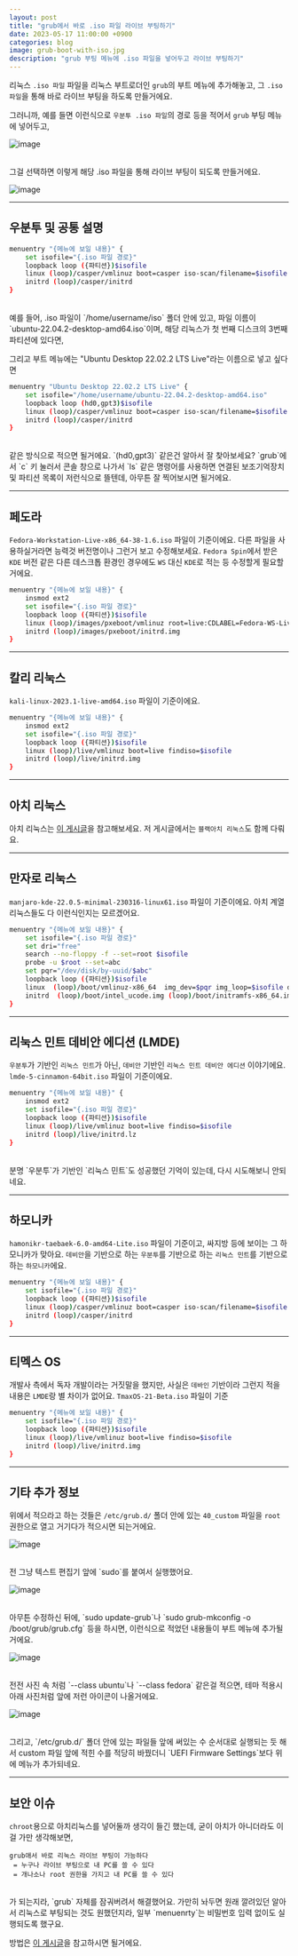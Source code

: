```yaml
---
layout: post
title: "grub에서 바로 .iso 파일 라이브 부팅하기"
date: 2023-05-17 11:00:00 +0900
categories: blog
image: grub-boot-with-iso.jpg
description: "grub 부팅 메뉴에 .iso 파일을 넣어두고 라이브 부팅하기"
---
```


리눅스 `.iso 파일` 파일을 리눅스 부트로더인 `grub`의 부트 메뉴에 추가해놓고, 그 `.iso 파일`을 통해 바로 라이브 부팅을 하도록 만들거에요.

그러니까, 예를 들면 이런식으로 `우분투 .iso 파일`의 경로 등을 적어서 `grub` 부팅 메뉴에 넣어두고,

![image]({{site.url}}{{site.baseurl}}/assets/images/grub-boot-with-iso/0.jpg)

<br>
그걸 선택하면 이렇게 해당 .iso 파일을 통해 라이브 부팅이 되도록 만들거에요.

![image]({{site.url}}{{site.baseurl}}/assets/images/grub-boot-with-iso/1.jpg)

***

## 우분투 및 공통 설명
```sh
menuentry "{메뉴에 보일 내용}" {
    set isofile="{.iso 파일 경로}"
    loopback loop ({파티션})$isofile
    linux (loop)/casper/vmlinuz boot=casper iso-scan/filename=$isofile noprompt noeject
    initrd (loop)/casper/initrd
}
```

<br>
예를 들어, .iso 파일이 `/home/username/iso` 폴더 안에 있고, 파일 이름이 `ubuntu-22.04.2-desktop-amd64.iso`이며, 해당 리눅스가 첫 번째 디스크의 3번째 파티션에 있다면,

그리고 부트 메뉴에는 "Ubuntu Desktop 22.02.2 LTS Live"라는 이름으로 넣고 싶다면
```sh
menuentry "Ubuntu Desktop 22.02.2 LTS Live" {
    set isofile="/home/username/ubuntu-22.04.2-desktop-amd64.iso"
    loopback loop (hd0,gpt3)$isofile
    linux (loop)/casper/vmlinuz boot=casper iso-scan/filename=$isofile noprompt noeject
    initrd (loop)/casper/initrd
}
```

<br>
같은 방식으로 적으면 될거에요. `(hd0,gpt3)` 같은건 알아서 잘 찾아보세요?
`grub`에서 `c` 키 눌러서 콘솔 창으로 나가서 `ls` 같은 명령어를 사용하면 연결된 보조기억장치 및 파티션 목록이 저런식으로 뜰텐데, 아무튼 잘 찍어보시면 될거에요.

***
## 페도라

`Fedora-Workstation-Live-x86_64-38-1.6.iso` 파일이 기준이에요. 다른 파일을 사용하실거라면 능력것 버전명이나 그런거 보고 수정해보세요.
`Fedora Spin`에서 받은 `KDE` 버전 같은 다른 데스크톱 환경인 경우에도 `WS` 대신 `KDE`로 적는 등 수정할게 필요할거에요.
```sh
menuentry "{메뉴에 보일 내용}" {
    insmod ext2
    set isofile="{.iso 파일 경로}"
    loopback loop ({파티션})$isofile
    linux (loop)/images/pxeboot/vmlinuz root=live:CDLABEL=Fedora-WS-Live-38-1-6 rd.live.image verbose iso-scan/filename=$isofile
    initrd (loop)/images/pxeboot/initrd.img
}
```

***
## 칼리 리눅스

`kali-linux-2023.1-live-amd64.iso` 파일이 기준이에요.
```sh
menuentry "{메뉴에 보일 내용}" {
    insmod ext2
    set isofile="{.iso 파일 경로}"
    loopback loop ({파티션})$isofile
    linux (loop)/live/vmlinuz boot=live findiso=$isofile
    initrd (loop)/live/initrd.img
}
```

***
## 아치 리눅스
아치 리눅스는 [이 게시글]({{site.url}}{{site.baseurl}}/archlinux-liveboot-grub/)을 참고해보세요.
저 게시글에서는 `블랙아치 리눅스`도 함께 다뤄요.


***
## 만자로 리눅스
`manjaro-kde-22.0.5-minimal-230316-linux61.iso` 파일이 기준이에요. 아치 계열 리눅스들도 다 이런식인지는 모르겠어요.
```sh
menuentry "{메뉴에 보일 내용}" {
    set isofile="{.iso 파일 경로}"
    set dri="free"
    search --no-floppy -f --set=root $isofile
    probe -u $root --set=abc
    set pqr="/dev/disk/by-uuid/$abc"
    loopback loop ({파티션})$isofile
    linux  (loop)/boot/vmlinuz-x86_64  img_dev=$pqr img_loop=$isofile driver=$dri copytoram
    initrd  (loop)/boot/intel_ucode.img (loop)/boot/initramfs-x86_64.img
}
```

***
## 리눅스 민트 데비안 에디션 (LMDE)

`우분투`가 기반인 `리눅스 민트`가 아닌, `데비안` 기반인 `리눅스 민트 데비안 에디션` 이야기에요. `lmde-5-cinnamon-64bit.iso` 파일이 기준이에요.
```sh
menuentry "{메뉴에 보일 내용}" {
    insmod ext2
    set isofile="{.iso 파일 경로}"
    loopback loop ({파티션})$isofile
    linux (loop)/live/vmlinuz boot=live findiso=$isofile
    initrd (loop)/live/initrd.lz
}
```
<br>
분명 `우분투`가 기반인 `리눅스 민트`도 성공했던 기억이 있는데, 다시 시도해보니 안되네요.

***
## 하모니카
`hamonikr-taebaek-6.0-amd64-Lite.iso` 파일이 기준이고, 싸지방 등에 보이는 그 하모니카가 맞아요. `데비안`을 기반으로 하는 `우분투`를 기반으로 하는 `리눅스 민트`를 기반으로 하는 `하모니카`에요.
```sh
menuentry "{메뉴에 보일 내용}" {
    set isofile="{.iso 파일 경로}"
    loopback loop ({파티션})$isofile
    linux (loop)/casper/vmlinuz boot=casper iso-scan/filename=$isofile noprompt noeject
    initrd (loop)/casper/initrd
}
```
***
## 티멕스 OS
개발사 측에서 독자 개발이라는 거짓말을 했지만, 사실은 `데바인` 기반이라 그런지 적을 내용은 `LMDE`랑 별 차이가 없어요. `TmaxOS-21-Beta.iso` 파일이 기준
```sh
menuentry "{메뉴에 보일 내용}" {
    set isofile="{.iso 파일 경로}"
    loopback loop ({파티션})$isofile
    linux (loop)/live/vmlinuz boot=live findiso=$isofile
    initrd (loop)/live/initrd.img
}
```
***
## 기타 추가 정보

위에서 적으라고 하는 것들은 `/etc/grub.d/` 폴더 안에 있는 `40_custom` 파일을 `root` 권한으로 열고 거기다가 적으시면 되는거에요.

![image]({{site.url}}{{site.baseurl}}/assets/images/grub-boot-with-iso/2.png)

<br>
전 그냥 텍스트 편집기 앞에 `sudo`를 붙여서 실행했어요.

![image]({{site.url}}{{site.baseurl}}/assets/images/grub-boot-with-iso/3.png)

<br>
아무튼 수정하신 뒤에, `sudo update-grub`나 `sudo grub-mkconfig -o /boot/grub/grub.cfg` 등을 하시면, 이런식으로 적었던 내용들이 부트 메뉴에 추가될거에요.

![image]({{site.url}}{{site.baseurl}}/assets/images/thumb/grub-boot-with-iso.jpg)

<br>
전전 사진 속 처럼 `--class ubuntu`나 `--class fedora` 같은걸 적으면, 테마 적용시 아래 사진처럼 앞에 저런 아이콘이 나올거에요.

![image]({{site.url}}{{site.baseurl}}/assets/images/grub-boot-with-iso/4.jpg)

<br>
그리고, `/etc/grub.d/` 폴더 안에 있는 파일들 앞에 써있는 수 순서대로 실행되는 듯 해서 custom 파일 앞에 적힌 수를 적당히 바꿨더니 `UEFI Firmware Settings`보다 위에 메뉴가 추가되네요.

***
## 보안 이슈

`chroot`용으로 아치리눅스를 넣어둘까 생각이 들긴 했는데, 굳이 아치가 아니더라도 이걸 가만 생각해보면,
```
grub애서 바로 리눅스 라이브 부팅이 가능하다
 = 누구나 라이브 부팅으로 내 PC를 쓸 수 있다
 = 개나소나 root 권한을 가지고 내 PC를 쓸 수 있다
```
<br>
가 되는지라, `grub` 자체를 잠궈버려서 해결했어요. 가만히 놔두면 원래 깔려있던 알아서 리눅스로 부팅되는 것도 원했던지라, 일부 `menuenrty`는 비밀번호 입력 없이도 실행되도록 했구요.

방법은 [이 게시글]({{site.url}}{{site.baseurl}}/grub-menuentry-password/)을 참고하시면 될거에요.
